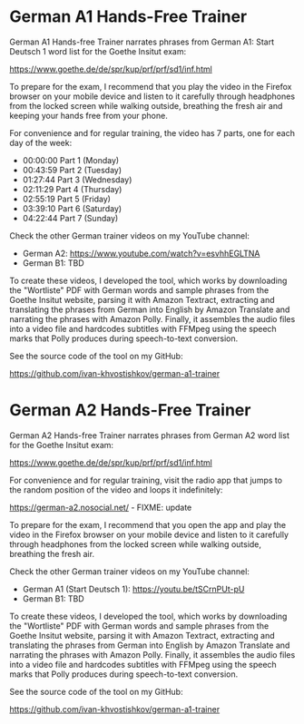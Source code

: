 # German A1 Hands-Free Trainer   

German A1 Hands-free Trainer narrates phrases from German A1: Start Deutsch 1 word list for the Goethe Insitut exam:

https://www.goethe.de/de/spr/kup/prf/prf/sd1/inf.html

To prepare for the exam, I recommend that you play the video in the Firefox browser on your mobile device and listen to it carefully through headphones from the locked screen while walking outside, breathing the fresh air and keeping your hands free from your phone.

For convenience and for regular training, the video has 7 parts, one for each day of the week:

* 00:00:00 Part 1 (Monday)
* 00:43:59 Part 2 (Tuesday)
* 01:27:44 Part 3 (Wednesday)
* 02:11:29 Part 4 (Thursday)
* 02:55:19 Part 5 (Friday)
* 03:39:10 Part 6 (Saturday)
* 04:22:44 Part 7 (Sunday)

Check the other German trainer videos on my YouTube channel:

* German A2: https://www.youtube.com/watch?v=esvhhEGLTNA
* German B1: TBD


To create these videos, I developed the tool, which works by downloading the "Wortliste" PDF with German words and sample phrases from the Goethe Insitut website, parsing it with Amazon Textract, extracting and translating the phrases from German into English by Amazon Translate and narrating the phrases with Amazon Polly. Finally, it assembles the audio files into a video file and hardcodes subtitles with FFMpeg using the speech marks that Polly produces during speech-to-text conversion.

See the source code of the tool on my GitHub:

https://github.com/ivan-khvostishkov/german-a1-trainer


# German A2 Hands-Free Trainer   

German A2 Hands-free Trainer narrates phrases from German A2 word list for the Goethe Insitut exam:

https://www.goethe.de/de/spr/kup/prf/prf/sd1/inf.html

For convenience and for regular training, visit the radio app that jumps to the random position of the video and loops it indefinitely:

https://german-a2.nosocial.net/ - FIXME: update 

To prepare for the exam, I recommend that you open the app and play the video in the Firefox browser on your mobile device and listen to it carefully through headphones from the locked screen while walking outside, breathing the fresh air.

Check the other German trainer videos on my YouTube channel:

* German A1 (Start Deutsch 1): https://youtu.be/tSCrnPUt-pU
* German B1: TBD

To create these videos, I developed the tool, which works by downloading the "Wortliste" PDF with German words and sample phrases from the Goethe Insitut website, parsing it with Amazon Textract, extracting and translating the phrases from German into English by Amazon Translate and narrating the phrases with Amazon Polly. Finally, it assembles the audio files into a video file and hardcodes subtitles with FFMpeg using the speech marks that Polly produces during speech-to-text conversion.

See the source code of the tool on my GitHub:

https://github.com/ivan-khvostishkov/german-a1-trainer
